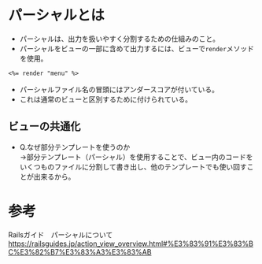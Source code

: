 # パーシャルとは
- パーシャルは、出力を扱いやすく分割するための仕組みのこと。
- パーシャルをビューの一部に含めて出力するには、ビューで`render`メソッドを使用。

```markdown
<%= render "menu" %>
```

- パーシャルファイル名の冒頭にはアンダースコアが付いている。
- これは通常のビューと区別するために付けられている。

## ビューの共通化

- Q.なぜ部分テンプレートを使うのか
    <br>
    →部分テンプレート（パーシャル）を使用することで、ビュー内のコードをいくつものファイルに分割して書き出し、他のテンプレートでも使い回すことが出来るから。

# 参考<br>
Railsガイド　パーシャルについて
https://railsguides.jp/action_view_overview.html#%E3%83%91%E3%83%BC%E3%82%B7%E3%83%A3%E3%83%AB
